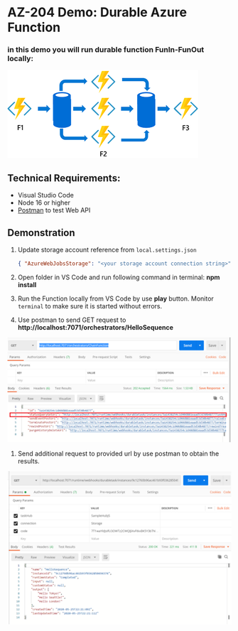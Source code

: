 # AZ-204 Demo: Durable Azure Function

### in this demo you will run durable function FunIn-FunOut locally:

![FunIn-FunOut](Nodejs/FunIn-FunOut/schema.png)

## Technical Requirements:

- Visual Studio Code
- Node 16 or higher
- [Postman](https://www.postman.com/downloads/) to test Web API

## Demonstration

1. Update storage account reference from `local.settings.json` 

    ```JSON
    { "AzureWebJobsStorage": "<your storage account connection string>" }
    ```
1. Open folder in VS Code and run following command in terminal: **npm install** 

1. Run the Function locally from VS Code by use **play** button. Monitor `terminal` to make sure it is started without errors.

1. Use postman to send GET request to  **http://localhost:7071/orchestrators/HelloSequence** 

![First request](Nodejs/FunIn-FunOut/start.png)

1. Send additional request to provided url by use postman to obtain the results.

![Second request](Nodejs/FunIn-FunOut/screen2.png)

